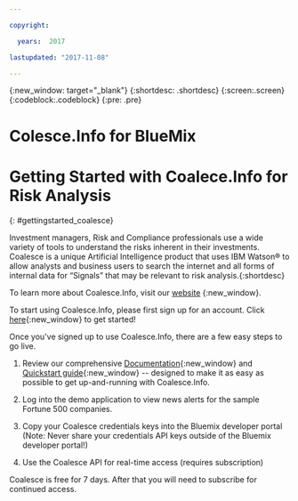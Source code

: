 ```yaml
---

copyright:

  years:  2017

lastupdated: "2017-11-08"

---
```


{:new_window: target="_blank"}
{:shortdesc: .shortdesc}
{:screen:.screen}
{:codeblock:.codeblock}
{:pre: .pre}


# Colesce.Info for BlueMix

# Getting Started with Coalece.Info for Risk Analysis
{: #gettingstarted_coalesce}

Investment managers, Risk and Compliance professionals use a wide variety of tools to understand the risks inherent in their investments. Coalesce is a unique Artificial Intelligence product that uses IBM Watson® to allow analysts and business users to search the internet and all forms of internal data for “Signals” that may be relevant to risk analysis.{:shortdesc}

To learn more about Coalesce.Info, visit our [website](http://coalesce.info/) {:new_window}.

To start using Coalesce.Info, please first sign up for an account. Click [here](https://v2-0.coalesce.info/html/index.html#/signup){:new_window} to get started!

Once you've signed up to use Coalesce.Info, there are a few easy steps to go live.

1.	Review our comprehensive [Documentation](https://v2-0.coalesce.info/swagger-ui.html){:new_window} and [Quickstart guide](/setup/Coalesce_API_Document-IBM.docx){:new_window} -- designed to make it as easy as possible to get up-and-running with Coalesce.Info.

2.	Log into the demo application to view news alerts for the sample Fortune 500 companies.
  
3.	Copy your Coalesce credentials keys into the Bluemix developer portal (Note: Never share your credentials API keys outside of the Bluemix developer portal!)

4.	Use the Coalesce API for real-time access (requires subscription) 


Coalesce is free for 7 days. After that you will need to subscribe for continued access.
